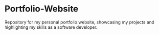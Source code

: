 # Portfolio-Website
Repository for my personal portfolio website, showcasing my projects and highlighting my skills as a software developer.
